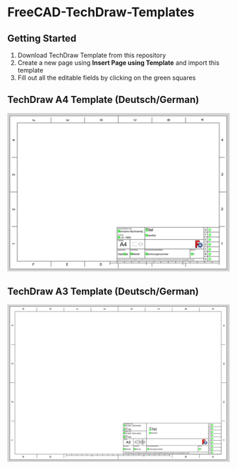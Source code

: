 # FreeCAD-TechDraw-Templates

## Getting Started
1. Download TechDraw Template from this repository
2. Create a new page using **Insert Page using Template** and import this template
3. Fill out all the editable fields by clicking on the green squares

## TechDraw A4 Template (Deutsch/German)
![](resources/FreeCAD-TD-Template-A4-deutsch.png)

## TechDraw A3 Template (Deutsch/German)
![](resources/FreeCAD-TD-Template-A3-deutsch.png)
